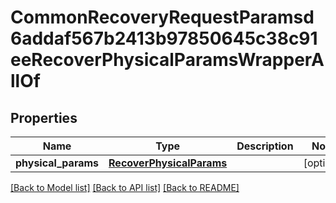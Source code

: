 # CommonRecoveryRequestParamsd6addaf567b2413b97850645c38c91eeRecoverPhysicalParamsWrapperAllOf


## Properties
Name | Type | Description | Notes
------------ | ------------- | ------------- | -------------
**physical_params** | [**RecoverPhysicalParams**](RecoverPhysicalParams.md) |  | [optional] 

[[Back to Model list]](../README.md#documentation-for-models) [[Back to API list]](../README.md#documentation-for-api-endpoints) [[Back to README]](../README.md)


